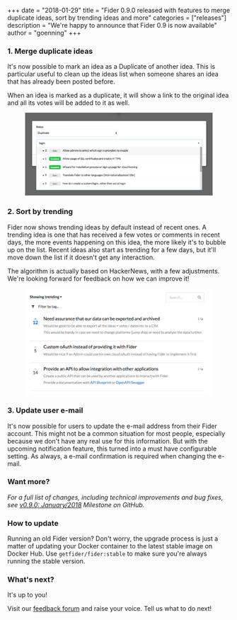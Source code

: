 +++
date = "2018-01-29"
title = "Fider 0.9.0 released with features to merge duplicate ideas, sort by trending ideas and more"
categories = ["releases"]
description = "We're happy to announce that Fider 0.9 is now available"
author = "goenning"
+++

### 1. Merge duplicate ideas

It's now possible to mark an idea as a Duplicate of another idea. This is particular useful to clean up the ideas list when someone shares an idea that has already been posted before.

When an idea is marked as a duplicate, it will show a link to the original idea and all its votes will be added to it as well.

<figure>
  <img src="/images/blog/duplicate-status.png" />
</figure>

### 2. Sort by trending

Fider now shows trending ideas by default instead of recent ones. A trending idea is one that has received a few votes or comments in recent days, the more events happening on this idea, the more likely it's to bubble up on the list. Recent ideas also start as trending for a few days, but it'll move down the list if it doesn't get any interaction.

The algorithm is actually based on HackerNews, with a few adjustments. We're looking forward for feedback on how we can improve it!

<figure>
  <img src="/images/blog/trending-sort-default.png" />
</figure>

### 3. Update user e-mail

It's now possible for users to update the e-mail address from their Fider account. This might not be a common situation for most people, especially because we don't have any real use for this information. But with the upcoming notification feature, this turned into a must have configurable setting. As always, a e-mail confirmation is required when changing the e-mail.

### Want more?

*For a full list of changes, including technical improvements and bug fixes, see [v0.9.0: January/2018](https://github.com/getfider/fider/milestone/2?closed=1) Milestone on GitHub.*

### How to update

Running an old Fider version? Don't worry, the upgrade process is just a matter of updating your Docker container to the latest stable image on Docker Hub. Use <code>getfider/fider:stable</code> to make sure you're always running the stable version.

### What's next?

It's up to you!

Visit our [feedback forum](https://feedback.fider.io/) and raise your voice. Tell us what to do next!